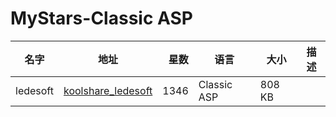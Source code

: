 # MyStars-Classic ASP
|  名字  |                             地址                              |星数|   语言    | 大小 |描述|
|--------|---------------------------------------------------------------|---:|-----------|------|----|
|ledesoft|[koolshare_ledesoft](https://github.com/koolshare/ledesoft.git)|1346|Classic ASP|808 KB|    |
